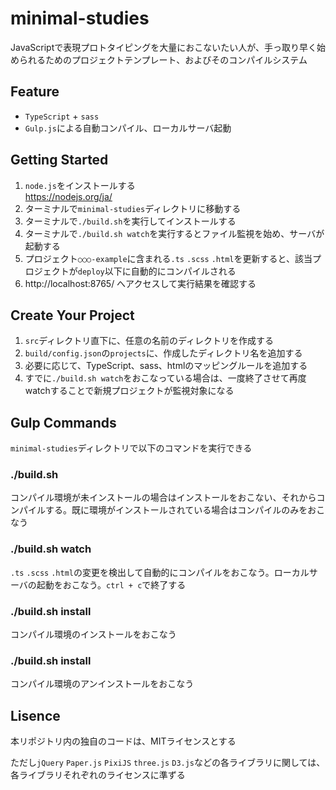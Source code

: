 # minimal-studies
JavaScriptで表現プロトタイピングを大量におこないたい人が、手っ取り早く始められるためのプロジェクトテンプレート、およびそのコンパイルシステム

## Feature
- `TypeScript` + `sass`
- `Gulp.js`による自動コンパイル、ローカルサーバ起動

## Getting Started
1. `node.js`をインストールする  
https://nodejs.org/ja/
2. ターミナルで`minimal-studies`ディレクトリに移動する
3. ターミナルで`./build.sh`を実行してインストールする
4. ターミナルで`./build.sh watch`を実行するとファイル監視を始め、サーバが起動する
5. プロジェクト`○○○-example`に含まれる`.ts` `.scss` `.html`を更新すると、該当プロジェクトが`deploy`以下に自動的にコンパイルされる
6. http://localhost:8765/ へアクセスして実行結果を確認する

## Create Your Project
1. `src`ディレクトリ直下に、任意の名前のディレクトリを作成する
2. `build/config.json`の`projects`に、作成したディレクトリ名を追加する
3. 必要に応じて、TypeScript、sass、htmlのマッピングルールを追加する
4. すでに`./build.sh watch`をおこなっている場合は、一度終了させて再度watchすることで新規プロジェクトが監視対象になる

## Gulp Commands
`minimal-studies`ディレクトリで以下のコマンドを実行できる

### ./build.sh
コンパイル環境が未インストールの場合はインストールをおこない、それからコンパイルする。既に環境がインストールされている場合はコンパイルのみをおこなう

### ./build.sh watch
`.ts` `.scss` `.html`の変更を検出して自動的にコンパイルをおこなう。ローカルサーバの起動をおこなう。`ctrl + c`で終了する

### ./build.sh install
コンパイル環境のインストールをおこなう

### ./build.sh install
コンパイル環境のアンインストールをおこなう

## Lisence

本リポジトリ内の独自のコードは、MITライセンスとする

ただし`jQuery` `Paper.js` `PixiJS` `three.js` `D3.js`などの各ライブラリに関しては、各ライブラリそれぞれのライセンスに準ずる